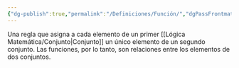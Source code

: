 ```yaml
---
{"dg-publish":true,"permalink":"/Definiciones/Función/","dgPassFrontmatter":true}
---
```


Una regla que asigna a cada elemento de un primer [[Lógica Matemática/Conjunto\|Conjunto]] un único elemento de un segundo conjunto. Las funciones, por lo tanto, son relaciones entre los elementos de dos conjuntos.